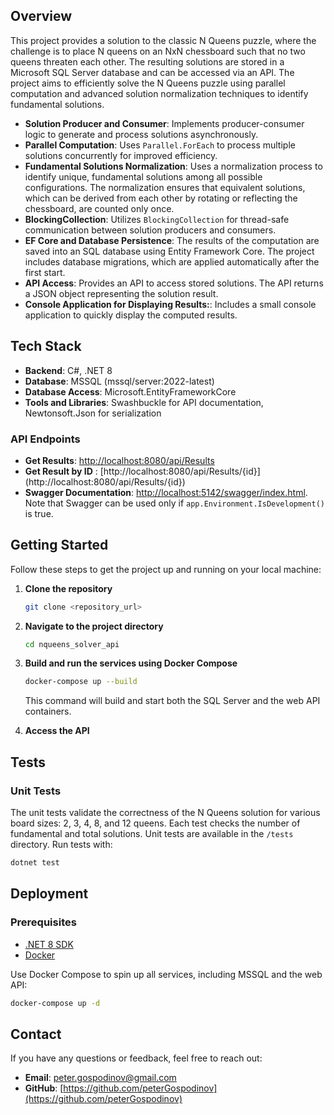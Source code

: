 ## Overview

This project provides a solution to the classic N Queens puzzle, where the challenge is to place N queens on an NxN chessboard such that no two queens threaten each other. The resulting solutions are stored in a Microsoft SQL Server database and can be accessed via an API. The project aims to efficiently solve the N Queens puzzle using parallel computation and advanced solution normalization techniques to identify fundamental solutions.

- **Solution Producer and Consumer**: Implements producer-consumer logic to generate and process solutions asynchronously.
- **Parallel Computation**: Uses `Parallel.ForEach` to process multiple solutions concurrently for improved efficiency.
- **Fundamental Solutions Normalization**: Uses a normalization process to identify unique, fundamental solutions among all possible configurations. The normalization ensures that equivalent solutions, which can be derived from each other by rotating or reflecting the chessboard, are counted only once.
- **BlockingCollection**: Utilizes `BlockingCollection` for thread-safe communication between solution producers and consumers.
- **EF Core and Database Persistence**: The results of the computation are saved into an SQL database using Entity Framework Core. The project includes database migrations, which are applied automatically after the first start.
- **API Access**: Provides an API to access stored solutions. The API returns a JSON object representing the solution result.
- **Console Application for Displaying Results:**: Includes a small console application to quickly display the computed results.

## Tech Stack

- **Backend**: C#, .NET 8
- **Database**: MSSQL (mssql/server:2022-latest)
- **Database Access**: Microsoft.EntityFrameworkCore
- **Tools and Libraries**: Swashbuckle for API documentation, Newtonsoft.Json for serialization

### API Endpoints

- **Get Results**: [http://localhost:8080/api/Results](http://localhost:8080/api/Results)
- **Get Result by ID** : [http://localhost:8080/api/Results/{id}] (http://localhost:8080/api/Results/{id})
- **Swagger Documentation**: [http://localhost:5142/swagger/index.html](http://localhost:5142/swagger/index.html). Note that Swagger can be used only if `app.Environment.IsDevelopment()` is true.

## Getting Started

Follow these steps to get the project up and running on your local machine:

1. **Clone the repository**

   ```sh
   git clone <repository_url>
   ```

2. **Navigate to the project directory**

   ```sh
   cd nqueens_solver_api
   ```

3. **Build and run the services using Docker Compose**

   ```sh
   docker-compose up --build
   ```

   This command will build and start both the SQL Server and the web API containers.

4. **Access the API**

## Tests

### Unit Tests
The unit tests validate the correctness of the N Queens solution for various board sizes: 2, 3, 4, 8, and 12 queens. Each test checks the number of fundamental and total solutions.
Unit tests are available in the `/tests` directory. Run tests with:

```sh
dotnet test
```

## Deployment

### Prerequisites

- [.NET 8 SDK](https://dotnet.microsoft.com/download)
- [Docker](https://www.docker.com/products/docker-desktop)


Use Docker Compose to spin up all services, including MSSQL and the web API:

```sh
docker-compose up -d
```

## Contact

If you have any questions or feedback, feel free to reach out:

- **Email**: [peter.gospodinov@gmail.com](mailto:peter.gospodinov@gmail.com)
- **GitHub**: [https://github.com/peterGospodinov](https://github.com/peterGospodinov)
